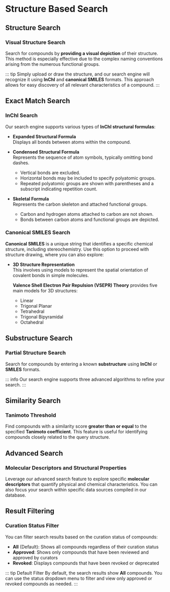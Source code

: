 # Structure Based Search

## Structure Search

### Visual Structure Search

Search for compounds by **providing a visual depiction** of their structure. This method is especially effective due to the complex naming conventions arising from the numerous functional groups.

::: tip
Simply upload or draw the structure, and our search engine will recognize it using **InChI** and **canonical SMILES** formats. This approach allows for easy discovery of all relevant characteristics of a compound.
:::

## Exact Match Search

### InChI Search

Our search engine supports various types of **InChI structural formulas**:

- **Expanded Structural Formula**  
  Displays all bonds between atoms within the compound.

- **Condensed Structural Formula**  
  Represents the sequence of atom symbols, typically omitting bond dashes.  
  - Vertical bonds are excluded.  
  - Horizontal bonds may be included to specify polyatomic groups.  
  - Repeated polyatomic groups are shown with parentheses and a subscript indicating repetition count.

- **Skeletal Formula**  
  Represents the carbon skeleton and attached functional groups.  
  - Carbon and hydrogen atoms attached to carbon are not shown.  
  - Bonds between carbon atoms and functional groups are depicted.

### Canonical SMILES Search

**Canonical SMILES** is a unique string that identifies a specific chemical structure, including stereochemistry. Use this option to proceed with structure drawing, where you can also explore:

- **3D Structure Representation**  
  This involves using models to represent the spatial orientation of covalent bonds in simple molecules.  
  
  **Valence Shell Electron Pair Repulsion (VSEPR) Theory** provides five main models for 3D structures:  
  - Linear  
  - Trigonal Planar  
  - Tetrahedral  
  - Trigonal Bipyramidal  
  - Octahedral

## Substructure Search

### Partial Structure Search

Search for compounds by entering a known **substructure** using **InChI** or **SMILES** formats. 

::: info
Our search engine supports three advanced algorithms to refine your search.
:::

## Similarity Search

### Tanimoto Threshold

Find compounds with a similarity score **greater than or equal** to the specified **Tanimoto coefficient**. This feature is useful for identifying compounds closely related to the query structure.

## Advanced Search

### Molecular Descriptors and Structural Properties

Leverage our advanced search feature to explore specific **molecular descriptors** that quantify physical and chemical characteristics. You can also focus your search within specific data sources compiled in our database.

## Result Filtering

### Curation Status Filter

You can filter search results based on the curation status of compounds:

- **All** (Default): Shows all compounds regardless of their curation status
- **Approved**: Shows only compounds that have been reviewed and approved by curators
- **Revoked**: Displays compounds that have been revoked or deprecated

::: tip Default Filter
By default, the search results show **All** compounds. You can use the status dropdown menu to filter and view only approved or revoked compounds as needed.
:::
